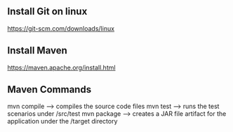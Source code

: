 ## Install Git on linux

https://git-scm.com/downloads/linux

## Install Maven

https://maven.apache.org/install.html

## Maven Commands

mvn compile --> compiles the source code files
mvn test --> runs the test scenarios under /src/test
mvn package --> creates a JAR file artifact for the application under the /target directory
